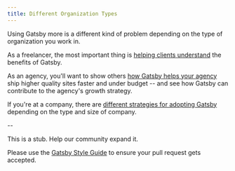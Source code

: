 ```yaml
---
title: Different Organization Types
---
```


Using Gatsby more is a different kind of problem depending on the type of organization you work in.

As a freelancer, the most important thing is [helping clients understand](/docs/winning-over-clients) the benefits of Gatsby.

As an agency, you'll want to show others [how Gatsby helps your agency](/docs/gatsby-for-agencies) ship higher quality sites faster and under budget -- and see how Gatsby can contribute to the agency's growth strategy.

If you're at a company, there are [different strategies for adopting Gatsby](/docs/gatsby-for-companies) depending on the type and size of company.

<GuideList slug={props.slug} />

--

This is a stub. Help our community expand it.

Please use the [Gatsby Style Guide](/contributing/gatsby-style-guide/) to ensure your
pull request gets accepted.
